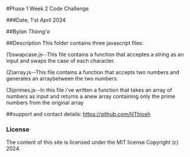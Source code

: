 #Phase 1 Week 2 Code Challenge

###Date, 1'st April 2024

##By*Ian Thiong'o*

##Description
This folder contains three javascript files:


(1)swapcase.js--This file contains a function that acceptes a string as an input and swaps the case of each character.

(2)array.js--This file contains a function that accepts two numbers and generates an arraybetween the two numbers.

(3)primes.js--In this file i've written a function that takes an array of numbers as input and returns a anew array containing only the prime numbers from the original array


##support and contact details:
https://github.com/lilThiosh


### License
The content of this site is licensed under the MIT license
Copyright (c) 2024.


